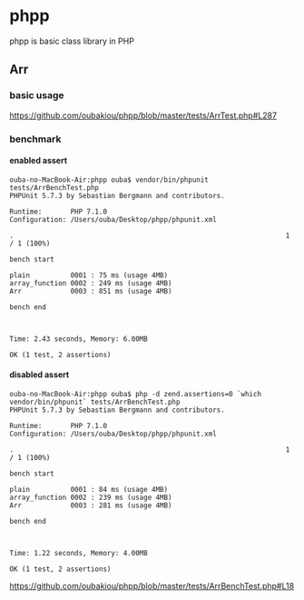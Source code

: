 # phpp

phpp is basic class library in PHP

## Arr

### basic usage

https://github.com/oubakiou/phpp/blob/master/tests/ArrTest.php#L287

### benchmark

#### enabled assert

```
ouba-no-MacBook-Air:phpp ouba$ vendor/bin/phpunit tests/ArrBenchTest.php 
PHPUnit 5.7.3 by Sebastian Bergmann and contributors.

Runtime:       PHP 7.1.0
Configuration: /Users/ouba/Desktop/phpp/phpunit.xml

.                                                                   1 / 1 (100%)

bench start

plain          0001 : 75 ms (usage 4MB)
array_function 0002 : 249 ms (usage 4MB)
Arr            0003 : 851 ms (usage 4MB)

bench end



Time: 2.43 seconds, Memory: 6.00MB

OK (1 test, 2 assertions)
```

#### disabled assert

```
ouba-no-MacBook-Air:phpp ouba$ php -d zend.assertions=0 `which vendor/bin/phpunit` tests/ArrBenchTest.php 
PHPUnit 5.7.3 by Sebastian Bergmann and contributors.

Runtime:       PHP 7.1.0
Configuration: /Users/ouba/Desktop/phpp/phpunit.xml

.                                                                   1 / 1 (100%)

bench start

plain          0001 : 84 ms (usage 4MB)
array_function 0002 : 239 ms (usage 4MB)
Arr            0003 : 281 ms (usage 4MB)

bench end



Time: 1.22 seconds, Memory: 4.00MB

OK (1 test, 2 assertions)
```

https://github.com/oubakiou/phpp/blob/master/tests/ArrBenchTest.php#L18